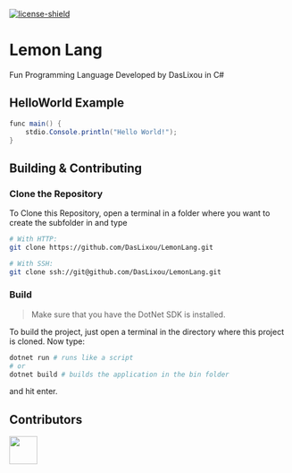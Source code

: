 [license]: https://github.com/DasLixou/LemonLang/blob/main/LICENSE

[license-shield]: https://img.shields.io/github/license/DasLixou/LemonLang?color=dddddd&label=License&logo=Github

[ ![license-shield][] ][license]

# Lemon Lang
Fun Programming Language Developed by DasLixou in C#

## HelloWorld Example
```java
func main() {
    stdio.Console.println("Hello World!");
}
```

## Building & Contributing

### Clone the Repository

To Clone this Repository, open a terminal in a folder where you want to create the subfolder in and type

```bash
# With HTTP:
git clone https://github.com/DasLixou/LemonLang.git

# With SSH:
git clone ssh://git@github.com/DasLixou/LemonLang.git
```

### Build

> Make sure that you have the DotNet SDK is installed. 

To build the project, just open a terminal in the directory where this project is cloned. 
Now type:

```bash
dotnet run # runs like a script
# or
dotnet build # builds the application in the bin folder
```

and hit enter.

## Contributors

<a href="https://github.com/DasLixou/LemonLang/graphs/contributors">
	<img src="https://contrib.rocks/image?repo=DasLixou/LemonLang" width="50" />
</a>